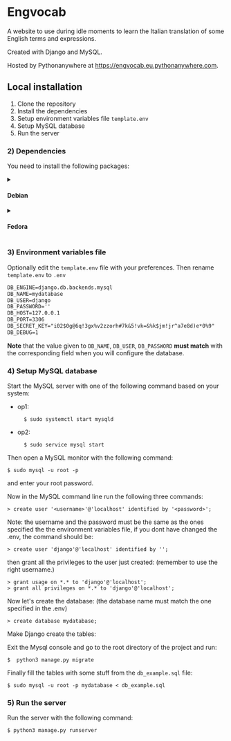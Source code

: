 ﻿# Engvocab

A website to use during idle moments to learn the Italian translation of some English terms and expressions.

Created with Django and MySQL.

Hosted by Pythonanywhere at https://engvocab.eu.pythonanywhere.com.

## Local installation

1. Clone the repository
2. Install the dependencies
3. Setup environment variables file `template.env`
5. Setup MySQL database
6. Run the server

### 2) Dependencies

You need to install the following packages:

<details>

<summary>
	
#### Debian
</summary>

- Python

		$ sudo apt install python3 python3-pip

- MySQL

		$ sudo apt install default-libmysqlclient-dev build-essential pkg-config mysql-server mysql-client

- Python packages

	Go in the root directory of the project and run
	
		$ pip3 install -r requirements.txt

	If you get an error involving metadata warning like
	"WARNING: Generating metadata for package mysqlclient produced metadata for project name unknown."
	or
	"Requested unknown from https://... has inconsistent name: filename has 'mysqlclient', but metadata has 'unknown'"

	then you need to update pip:

		$ pip install --upgrade pip

</details>

<details>

<summary>

#### Fedora
</summary>

- Python

		$ sudo dnf install python3 python3-pip python3-devel

- MySQL

		$ sudo dnf install gcc community-mysql-server community-mysql-devel

- Python packages

	Go to the root directory of the project and run
	
		$ pip3 install -r requirements.txt

</details>

### 3) Environment variables file

Optionally edit the `template.env` file with your preferences. Then rename `template.env` to `.env`
```txt
DB_ENGINE=django.db.backends.mysql
DB_NAME=mydatabase
DB_USER=django
DB_PASSWORD=''
DB_HOST=127.0.0.1
DB_PORT=3306
DB_SECRET_KEY="i02$0g@6q!3gx%v2zzorh#7k&5!vk=&%k$jm!jr^a7e8d)e*0%9"
DB_DEBUG=1
```
**Note** that the value given to `DB_NAME`, `DB_USER`, `DB_PASSWORD` **must match** with the corresponding field when you will configure the database.


### 4) Setup MySQL database

Start the MySQL server with one of the following command based on your system:

- op1:
	
		$ sudo systemctl start mysqld

- op2:

		$ sudo service mysql start

Then open a MySQL monitor with the following command:

	$ sudo mysql -u root -p

and enter your root password.

Now in the MySQL command line run the following three commands:

	> create user '<username>'@'localhost' identified by '<password>';
	
Note: the username and the password must be the same as the ones specified the the environment variables file, if you dont have changed the .env, the command should be:

	> create user 'django'@'localhost' identified by '';

then grant all the privileges to the user just created:
(remember to use the right username.)

	> grant usage on *.* to 'django'@'localhost';
	> grant all privileges on *.* to 'django'@'localhost';


Now let's create the database:
(the database name must match the one specified in the .env)

	> create database mydatabase;


Make Django create the tables:

Exit the Mysql console and go to the root directory of the project and run:

	$  python3 manage.py migrate

Finally fill the tables with some stuff from the `db_example.sql` file:

	$ sudo mysql -u root -p mydatabase < db_example.sql

### 5) Run the server

Run the server with the following command:

	$ python3 manage.py runserver

